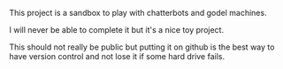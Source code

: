 This project is a sandbox to play with chatterbots and godel machines.

I will never be able to complete it but it's a nice toy project.

This should not really be public but putting it on github is the best way to have version control and not lose it if some hard drive fails.


